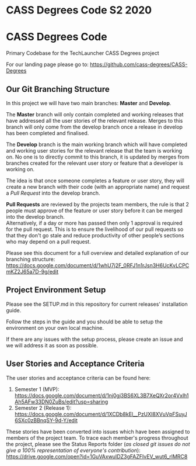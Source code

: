 # CASS Degrees Code S2 2020
# CASS Degrees Code
Primary Codebase for the TechLauncher CASS Degrees project

For our landing page please go to: https://github.com/cass-degrees/CASS-Degrees

## Our Git Branching Structure
In this project we will have two main branches: **Master** and **Develop**.

The **Master** branch will only contain completed and working releases that have addressed all the user stories of the relevant release. 
Merges to this branch will only come from the develop branch once a release in develop has been completed and finalised.

The **Develop** branch is the main working branch which will have completed and working user stories for the relevant release that the team is working on.
No one is to directly commit to this branch, it is updated by merges from branches created for the relevant user story or feature that a developer is working on.

The idea is that once someone completes a feature or user story, they will create a new branch with their code (with an appropriate name) and request a *Pull Request* into
the develop branch.

**Pull Requests** are reviewed by the projects team members, the rule is that 2 people must approve of the feature or user story before it can be merged into the develop branch.   
Alternatively, if a day or more has passed then only 1 approval is required for the pull request. This is to ensure the livelihood of our pull requests so that they don't go stale and reduce productivity of other people’s sections who may depend on a pull request.

Please see this document for a full overview and detailed explanation of our branching structure: https://docs.google.com/document/d/1whU7j2F_0RFJ1n1rJsn3H6UcKvLCPCmKZ2J65a7D-9g/edit

## Project Environment Setup 
Please see the SETUP.md in this repository for current releases' installation guide.

Follow the steps in the guide and you should be able to setup the environment on your own local machine.

If there are any issues with the setup process, please create an issue and we will address it as soon as possible.

## User Stories and Acceptance Criteria
The user stories and acceptance criteria can be found here:
1. Semester 1 (MVP): https://docs.google.com/document/d/1nj0gj3BS6XL3B7XeQXr2or4Vxlh1Ah5AFw33DN0ZuBs/edit?usp=sharing
2. Semester 2 (Release 1): https://docs.google.com/document/d/1XCDb8kEl__PzUXI8XVuVpFSuyJ6SXc0zBBnqSY-9d-Y/edit

These stories have been converted into issues which have been assigned to members of the project team.
To trace each member's progress throughout the project, please see the Status Reports folder (_as closed git issues do not give a 100% representation of everyone's contribution_): https://drive.google.com/open?id=1GuVAxwuIDZ3gFAZFIvEV_wut6_rlMRC8 
